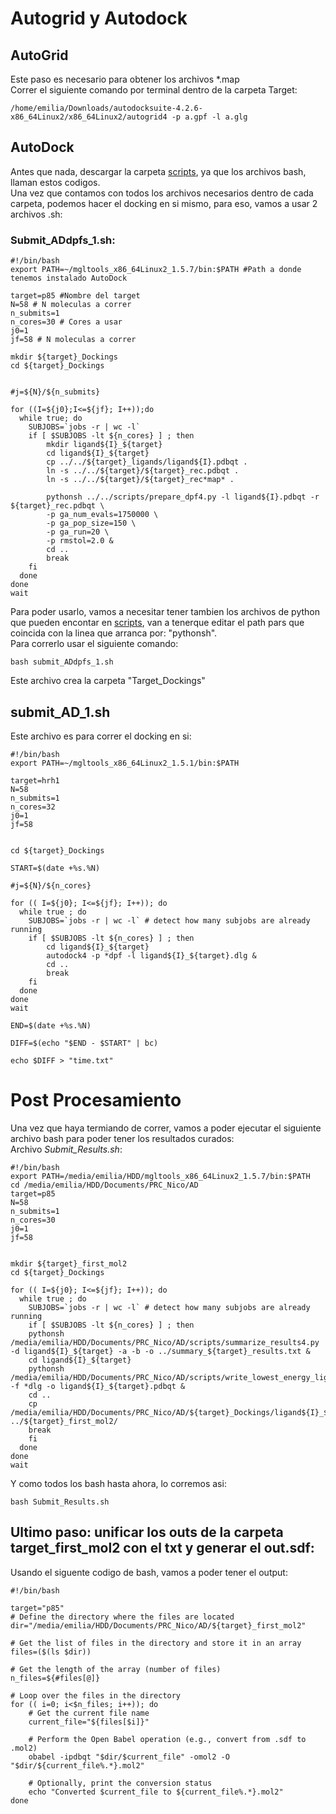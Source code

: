# Autogrid y Autodock
## AutoGrid
Este paso es necesario para obtener los archivos *.map <br>
Correr el siguiente comando por terminal dentro de la carpeta Target:
```
/home/emilia/Downloads/autodocksuite-4.2.6-x86_64Linux2/x86_64Linux2/autogrid4 -p a.gpf -l a.glg
```

## AutoDock
Antes que nada, descargar la carpeta [scripts](scripts/), ya que los archivos bash, llaman estos codigos.<br>
Una vez que contamos con todos los archivos necesarios dentro de cada carpeta, podemos hacer el docking en si mismo, para eso, vamos a usar 2 archivos .sh:
### Submit_ADdpfs_1.sh:
```
#!/bin/bash
export PATH=~/mgltools_x86_64Linux2_1.5.7/bin:$PATH #Path a donde tenemos instalado AutoDock

target=p85 #Nombre del target
N=58 # N moleculas a correr
n_submits=1 
n_cores=30 # Cores a usar
j0=1 
jf=58 # N moleculas a correr

mkdir ${target}_Dockings
cd ${target}_Dockings


#j=${N}/${n_submits}

for ((I=${j0};I<=${jf}; I++));do
  while true; do
    SUBJOBS=`jobs -r | wc -l`
    if [ $SUBJOBS -lt ${n_cores} ] ; then
        mkdir ligand${I}_${target}
        cd ligand${I}_${target}
        cp ../../${target}_ligands/ligand${I}.pdbqt .
        ln -s ../../${target}/${target}_rec.pdbqt .
        ln -s ../../${target}/${target}_rec*map* .

        pythonsh ../../scripts/prepare_dpf4.py -l ligand${I}.pdbqt -r ${target}_rec.pdbqt \
        -p ga_num_evals=1750000 \
        -p ga_pop_size=150 \
        -p ga_run=20 \
        -p rmstol=2.0 &
        cd ..
        break
    fi
  done
done
wait
```
Para poder usarlo, vamos a necesitar tener tambien los archivos de python que pueden encontar en [scripts](scripts), van a tenerque editar el path pars que coincida con la linea que arranca por: "pythonsh". <br>
Para correrlo usar el siguiente comando: 
```
bash submit_ADdpfs_1.sh
```
Este archivo crea la carpeta "Target_Dockings"

## submit_AD_1.sh
Este archivo es para correr el docking en si: 
```
#!/bin/bash
export PATH=~/mgltools_x86_64Linux2_1.5.1/bin:$PATH

target=hrh1 
N=58 
n_submits=1 
n_cores=32 
j0=1 
jf=58 


cd ${target}_Dockings

START=$(date +%s.%N)

#j=${N}/${n_cores}

for (( I=${j0}; I<=${jf}; I++)); do
  while true ; do
    SUBJOBS=`jobs -r | wc -l` # detect how many subjobs are already running
    if [ $SUBJOBS -lt ${n_cores} ] ; then
        cd ligand${I}_${target}
        autodock4 -p *dpf -l ligand${I}_${target}.dlg &
        cd ..
        break
    fi
  done
done
wait

END=$(date +%s.%N)

DIFF=$(echo "$END - $START" | bc)

echo $DIFF > "time.txt"
```

# Post Procesamiento
Una vez que haya termiando de correr, vamos a poder ejecutar el siguiente archivo bash para poder tener los resultados curados: <br>
Archivo *Submit_Results.sh*:
```
#!/bin/bash
export PATH=/media/emilia/HDD/mgltools_x86_64Linux2_1.5.7/bin:$PATH
cd /media/emilia/HDD/Documents/PRC_Nico/AD
target=p85 
N=58 
n_submits=1 
n_cores=30 
j0=1 
jf=58 


mkdir ${target}_first_mol2
cd ${target}_Dockings

for (( I=${j0}; I<=${jf}; I++)); do
  while true ; do
    SUBJOBS=`jobs -r | wc -l` # detect how many subjobs are already running 
    if [ $SUBJOBS -lt ${n_cores} ] ; then
	pythonsh /media/emilia/HDD/Documents/PRC_Nico/AD/scripts/summarize_results4.py -d ligand${I}_${target} -a -b -o ../summary_${target}_results.txt &
	cd ligand${I}_${target}
	pythonsh /media/emilia/HDD/Documents/PRC_Nico/AD/scripts/write_lowest_energy_ligand.py -f *dlg -o ligand${I}_${target}.pdbqt &
	cd ..
	cp /media/emilia/HDD/Documents/PRC_Nico/AD/${target}_Dockings/ligand${I}_${target}/ligand${I}_${target}.pdbqt ../${target}_first_mol2/
	break
    fi
  done
done
wait
```

Y como todos los bash hasta ahora, lo corremos asi:
```
bash Submit_Results.sh
```
## Ultimo paso: unificar los outs de la carpeta target_first_mol2 con el txt y generar el out.sdf:
Usando el siguente codigo de bash, vamos a poder tener el output:
```
#!/bin/bash

target="p85"
# Define the directory where the files are located
dir="/media/emilia/HDD/Documents/PRC_Nico/AD/${target}_first_mol2"

# Get the list of files in the directory and store it in an array
files=($(ls $dir))

# Get the length of the array (number of files)
n_files=${#files[@]}

# Loop over the files in the directory
for (( i=0; i<$n_files; i++)); do
    # Get the current file name
    current_file="${files[$i]}"
    
    # Perform the Open Babel operation (e.g., convert from .sdf to .mol2)
    obabel -ipdbqt "$dir/$current_file" -omol2 -O "$dir/${current_file%.*}.mol2"
    
    # Optionally, print the conversion status
    echo "Converted $current_file to ${current_file%.*}.mol2"
done
```
